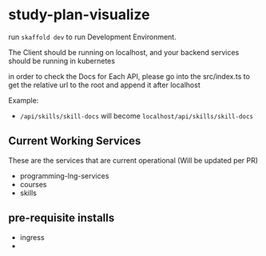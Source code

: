 # study-plan-visualize

run `skaffold dev` to run Development Environment.

The Client should be running on localhost, and your backend services should be running in kubernetes

in order to check the Docs for Each API, please go into the src/index.ts to get the relative url to the root and append it after localhost

Example:

- `/api/skills/skill-docs` will become `localhost/api/skills/skill-docs`

## Current Working Services

These are the services that are current operational (Will be updated per PR)

- programming-lng-services
- courses
- skills

## pre-requisite installs

- ingress
-
